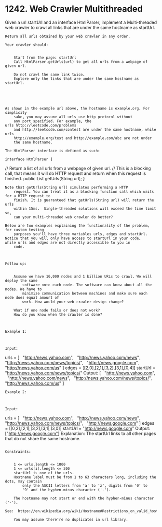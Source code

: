 # 1242. Web Crawler Multithreaded

Given a url startUrl and an interface HtmlParser, implement
        a Multi-threaded web crawler to crawl all links that are under the same
            hostname as startUrl. 

    Return all urls obtained by your web crawler in any order.

    Your crawler should:

    
        Start from the page: startUrl
        Call HtmlParser.getUrls(url) to get all urls from a webpage of given url.
        
        Do not crawl the same link twice.
        Explore only the links that are under the same hostname as startUrl.
        
    

    

    As shown in the example url above, the hostname is example.org. For simplicity
        sake, you may assume all urls use http protocol without
        any port specified. For example, the urls http://leetcode.com/problems
        and http://leetcode.com/contest are under the same hostname, while urls
        http://example.org/test and http://example.com/abc are not under
        the same hostname.

    The HtmlParser interface is defined as such: 

    interface HtmlParser {
  // Return a list of all urls from a webpage of given url.
  // This is a blocking call, that means it will do HTTP request and return when this request is finished.
  public List<String> getUrls(String url);
}

    Note that getUrls(String url) simulates performing a HTTP
        request. You can treat it as a blocking function call which waits for a HTTP request to
        finish. It is guaranteed that getUrls(String url) will return the urls
        within 15ms.  Single-threaded solutions will exceed the time limit so,
        can your multi-threaded web crawler do better?

    Below are two examples explaining the functionality of the problem, for custom testing
        purposes you'll have three variables urls, edges and startUrl. Notice that you will only have access to startUrl in your code, while urls and edges are not directly accessible to you in
        code.

     

    Follow up:

    
        Assume we have 10,000 nodes and 1 billion URLs to crawl. We will deploy the same
            software onto each node. The software can know about all the nodes. We have to
            minimize communication between machines and make sure each node does equal amount of
            work. How would your web crawler design change?
        
        What if one node fails or does not work?
        How do you know when the crawler is done?
    

     
    Example 1:

    

    Input:
urls = [
  "http://news.yahoo.com",
  "http://news.yahoo.com/news",
  "http://news.yahoo.com/news/topics/",
  "http://news.google.com",
  "http://news.yahoo.com/us"
]
edges = [[2,0],[2,1],[3,2],[3,1],[0,4]]
startUrl = "http://news.yahoo.com/news/topics/"
Output: [
  "http://news.yahoo.com",
  "http://news.yahoo.com/news",
  "http://news.yahoo.com/news/topics/",
  "http://news.yahoo.com/us"
]

    Example 2:

    

    Input:
urls = [
  "http://news.yahoo.com",
  "http://news.yahoo.com/news",
  "http://news.yahoo.com/news/topics/",
  "http://news.google.com"
]
edges = [[0,2],[2,1],[3,2],[3,1],[3,0]]
startUrl = "http://news.google.com"
Output: ["http://news.google.com"]
Explanation: The startUrl links to all other pages that do not share the same hostname.

     
    Constraints:

    
        1 <= urls.length <= 1000
        1 <= urls[i].length <= 300
        startUrl is one of the urls.
        Hostname label must be from 1 to 63 characters long, including the dots, may contain
            only the ASCII letters from 'a' to 'z', digits from '0' to
            '9' and the hyphen-minus character ('-').
        
        The hostname may not start or end with the hyphen-minus character ('-'). 
        See:  https://en.wikipedia.org/wiki/Hostname#Restrictions_on_valid_hostnames
        
        You may assume there're no duplicates in url library.